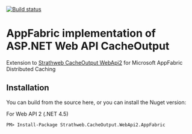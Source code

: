 [![Build status](https://ci.appveyor.com/api/projects/status/r526dq5gpud5tb6y?svg=true)](https://ci.appveyor.com/project/micdenny/strathweb-cacheoutput-webapi2-appfabric)

# AppFabric implementation of ASP.NET Web API CacheOutput

Extension to [Strathweb CacheOutput WebApi2](https://github.com/filipw/Strathweb.CacheOutput.Azure) for Microsoft AppFabric Distributed Caching

Installation
--------------------
You can build from the source here, or you can install the Nuget version:

For Web API 2 (.NET 4.5)
    
    PM> Install-Package Strathweb.CacheOutput.WebApi2.AppFabric
